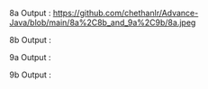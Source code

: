 8a Output : https://github.com/chethanlr/Advance-Java/blob/main/8a%2C8b_and_9a%2C9b/8a.jpeg

8b Output :

9a Output :

9b Output :




